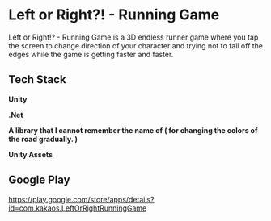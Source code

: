 
# Left or Right?! - Running Game

Left or Right!? - Running Game is a 3D endless runner game where you tap the screen to change direction of your character and trying not to fall off the edges while the game is getting faster and faster.



## Tech Stack

**Unity**

**.Net**

**A library that I cannot remember the name of ( for changing the colors of the road gradually. )**

**Unity Assets**

## Google Play
https://play.google.com/store/apps/details?id=com.kakaos.LeftOrRightRunningGame
